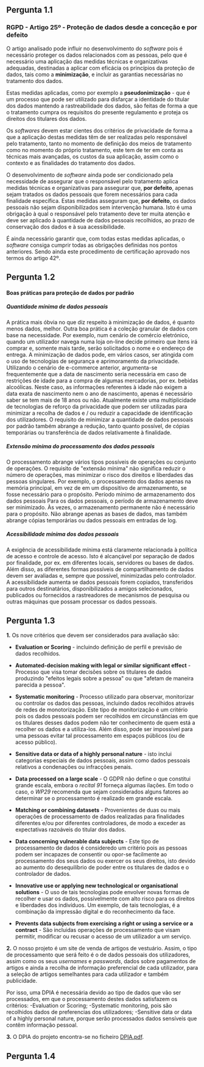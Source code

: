 ## Pergunta 1.1
### RGPD - Artigo 25º - Proteção de dados desde a conceção e por defeito

O artigo analisado pode influir no desenvolvimento do *software* pois é necessário proteger os dados relacionados com as pessoas, pelo que é necessário uma aplicação das medidas técnicas e organizativas adequadas, destinadas a aplicar com eficácia os princípios da proteção de dados, tais como a **minimização**, e incluir as garantias necessárias no tratamento dos dados.

Estas medidas aplicadas, como por exemplo a **pseudonimização** - que é um processo que pode ser utilizado para disfarçar a identidade do titular dos dados mantendo a rastreabilidade dos dados, são feitas de forma a que o tratamento cumpra os requisitos do presente regulamento e proteja os direitos dos titulares dos dados.

Os *softwares* devem estar cientes dos critérios de privacidade de forma a que a aplicação destas medidas têm de ser realizadas pelo responsável pelo tratamento, tanto no momento de definição dos meios de tratamento como no momento do próprio tratamento, este tem de ter em conta as técnicas mais avançadas, os custos da sua aplicação, assim como o contexto e as finalidades do tratamento dos dados.

O desenvolvimento de *software* ainda pode ser condicionado pela necessidade de assegurar que o responsável pelo tratamento aplica medidas técnicas e organizativas para assegurar que, **por defeito**, apenas sejam tratados os dados pessoais que forem necessários para cada finalidade específica.
Estas medidas asseguram que, **por defeito**, os dados pessoais não sejam disponibilizados sem intervenção humana.
Isto é uma obrigação à qual o responsável pelo tratamento deve ter muita atenção e deve ser aplicado à quantidade de dados pessoais recolhidos, ao prazo de conservação dos dados e à sua acessibilidade. 

É ainda necessário garantir que, com todas estas medidas aplicadas, o *software* consiga cumprir todas as obrigações definidas nos pontos anteriores. Sendo ainda este procedimento de certificação aprovado nos termos do artigo 42º. 

## Pergunta 1.2
#### Boas práticas para proteção de dados por padrão

##### Quantidade mínima de dados pessoais 

A prática mais óbvia no que diz respeito à minimização de dados, é quanto menos dados, melhor. Outra boa prática é a coleção granular de dados com base na necessidade. Por exemplo, num cenário de comércio eletrónico, quando um utilizador navega numa loja on-line decide primeiro que itens irá comprar e, somente mais tarde, serão solicitados o nome e o endereço de entrega. A minimização de dados pode, em vários casos, ser atingida com o uso de tecnologias de segurança e aprimoramento da privacidade. Utilizando o cenário de e-commerce anterior, argumenta-se frequentemente que a data de nascimento seria necessária em caso de restrições de idade para a compra de algumas mercadorias, por ex. bebidas alcoólicas. Neste caso, as informações referentes à idade não exigem a data exata de nascimento nem o ano de nascimento, apenas é necessário saber se tem mais de 18 anos ou não. Atualmente existe uma multiplicidade de tecnologias de reforço da privacidade que podem ser utilizadas para minimizar a recolha de dados e / ou reduzir a capacidade de identificação dos utilizadores. O requisito de minimizar a quantidade de dados pessoais por padrão também abrange a redução, tanto quanto possível, de cópias temporárias ou transferência de dados relativamente à finalidade.

##### Extensão mínima do processamento dos dados pessoais

O processamento abrange vários tipos possíveis de operações ou conjunto de operações. O requisito de "extensão mínima" não significa reduzir o número de operações, mas minimizar o risco dos direitos e liberdades das pessoas singulares. Por exemplo, o processamento dos dados apenas na memória principal, em vez de em um dispositivo de armazenamento, se fosse necessário para o propósito. 
Período mínimo de armazenamento dos dados pessoais
Para os dados pessoais, o período de armazenamento deve ser minimizado. Às vezes, o armazenamento permanente não é necessário para o propósito. Não abrange apenas as bases de dados, mas também abrange cópias temporárias ou dados pessoais em entradas de log.

##### Acessibilidade mínima dos dados pessoais

A exigência de acessibilidade mínima está claramente relacionada à política de acesso e controle de acesso. Isto é alcançável por separação de dados por finalidade, por ex. em diferentes locais, servidores ou bases de dados. Além disso, as diferentes formas possíveis de compartilhamento de dados devem ser avaliadas e, sempre que possível, minimizadas pelo controlador. A acessibilidade aumenta se dados pessoais forem copiados, transferidos para outros destinatários, disponibilizados a amigos selecionados, publicados ou fornecidos a rastreadores de mecanismos de pesquisa ou outras máquinas que possam processar os dados pessoais.


## Pergunta 1.3
**1.** 
Os nove critérios que devem ser considerados para avaliação são:
- **Evaluation or Scoring** - incluindo definição de perfil e previsão de dados recolhidos.

- **Automated-decision making with legal or similar significant effect** - Processo que visa tomar decisões sobre os titulares de dados produzindo "efeitos legais sobre a pessoa" ou que "afetam de maneira parecida a pessoa".
- **Systematic monitoring** - Processo utilizado para observar, monitorizar ou controlar os dados das pessoas, incluindo dados recolhidos através de redes de monotorização. Este tipo de monitorização é um critério pois os dados pessoais podem ser recolhidos em circunstâncias em que os titulares desses dados podem não ter conhecimento de quem está a recolher os dados e a utiliza-los. Além disso, pode ser impossível para uma pessoas evitar tal processamento em espaços públicos (ou de acesso público).
- **Sensitive data or data of a highly personal nature** - isto inclui categorias especiais de dados pessoais, assim como dados pessoais relativos a condenações ou infracções penais.
- **Data processed on a large scale** - O GDPR não define o que constitui grande escala, embora o *recital 91* forneça algumas ilações. Em todo o caso, o *WP29* recomenda que sejam considerados alguns fatores ao determinar se o processamento é realizado em grande escala.
- **Matching or combining datasets** - Provenientes de duas ou mais operações de processamento de dados realizadas para finalidades diferentes e/ou por diferentes controladores, de modo a exceder as expectativas razoáveis do titular dos dados.
- **Data concerning vulnerable data subjects** - Este tipo de processamento de dados é consideredo um critério pois as pessoas podem ser incapazes de consentir ou opor-se facilmente ao processamento dos seus dados ou exercer os seus direitos, isto devido ao aumento do desequilíbrio de poder entre os titulares de dados e o controlador de dados.
- **Innovative use or applying new technological or organisational solutions** - O uso de tais tecnologias pode envolver novas formas de recolher e usar os dados, possivelmente com alto risco para os direitos e liberdades dos indivíduos. Um exemplo, de tais tecnologias, é a combinação da impressão digital e do reconhecimento da face.
- **Prevents data subjects from exercising a right or using a service or a contract** - São incluidas operações de processamento que visam permitir, modificar ou recusar o acesso de um utilizador a um serviço.

**2.** 
O nosso projeto é um site de venda de artigos de vestuário. Assim, o tipo de processamento que será feito é o de dados pessoais dos utilizadores, assim como os seus *usernames* e *passwords*, dados sobre pagamentos de artigos e ainda a recolha de informação preferencial de cada utilizador, para a seleção de artigos semelhantes para cada utilizador e também publicidade.

Por isso, uma DPIA é necessária devido ao tipo de dados que vão ser processados, em que o processamento destes dados satisfazem os critérios:
-Evaluation or Scoring;
-Systematic monitoring, pois são recolhidos dados de preferencias dos utilizadores;
-Sensitive data or data of a highly personal nature, porque serão processados dados sensíveis que contêm informação pessoal.


**3.**
O DPIA do projeto encontra-se no ficheiro [DPIA.pdf](https://github.com/uminho-miei-engseg-18-19/Grupo10/blob/master/aula7/DPIA.pdf).

## Pergunta 1.4

